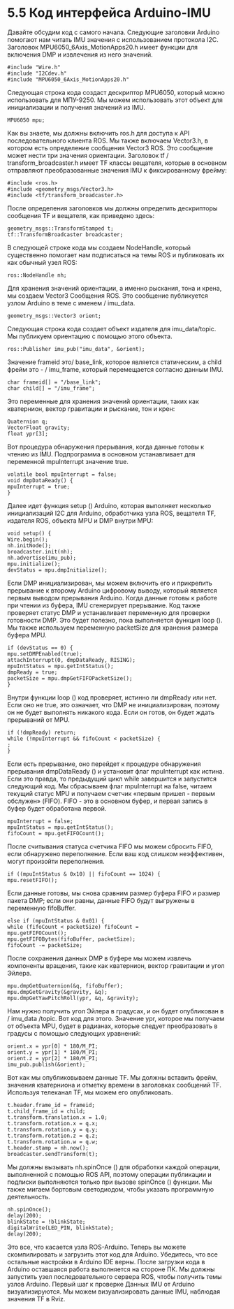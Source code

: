 # 5.5 Код интерфейса Arduino-IMU

Давайте обсудим код с самого начала. Следующие заголовки Arduino помогают нам читать IMU значения с использованием протокола I2C. Заголовок MPU6050\_6Axis\_MotionApps20.h имеет функции для включения DMP и извлечения из него значений.

```text
#include "Wire.h"
#include "I2Cdev.h"
#include "MPU6050_6Axis_MotionApps20.h"
```

Следующая строка кода создаст дескриптор MPU6050, который можно использовать для МПУ-9250. Мы можем использовать этот объект для инициализации и получения значений из IMU.

```text
MPU6050 mpu;
```

Как вы знаете, мы должны включить ros.h для доступа к API последовательного клиента ROS. Мы также включаем Vector3.h, в котором есть определение сообщения Vector3 ROS. Это сообщение может нести три значения ориентации. Заголовок tf / transform\_broadcaster.h имеет TF классы вещателя, которые в основном отправляют преобразованные значения IMU к фиксированному фрейму:

```text
#include <ros.h>
#include <geometry_msgs/Vector3.h>
#include <tf/transform_broadcaster.h>
```

После определения заголовков мы должны определить дескрипторы сообщения TF и ​​вещателя, как приведено здесь:

```text
geometry_msgs::TransformStamped t;
tf::TransformBroadcaster broadcaster;
```

В следующей строке кода мы создаем NodeHandle, который существенно помогает нам подписаться на темы ROS и публиковать их как обычный узел ROS:

```text
ros::NodeHandle nh;
```

Для хранения значений ориентации, а именно рыскания, тона и крена, мы создаем Vector3 Сообщения ROS. Это сообщение публикуется узлом Arduino в теме с именем / imu\_data.

```text
geometry_msgs::Vector3 orient;
```

Следующая строка кода создает объект издателя для  imu\_data/topic. Мы публикуем ориентацию с помощью этого объекта.

```text
ros::Publisher imu_pub("imu_data", &orient);
```

Значение frameid это/ base\_link, которое  является статическим, а child фрейм это - / imu\_frame, который перемещается согласно данным IMU.

```text
char frameid[] = "/base_link";
char child[] = "/imu_frame";
```

Это переменные для хранения значений ориентации, таких как кватернион, вектор гравитации и рыскание, тон и крен:

```text
Quaternion q;
VectorFloat gravity;
float ypr[3];
```

Вот процедура обнаружения прерывания, когда данные готовы к чтению из IMU. Подпрограмма в основном устанавливает для переменной mpuInterrupt значение true.

```text
volatile bool mpuInterrupt = false;
void dmpDataReady() {
mpuInterrupt = true;
}
```

Далее идет функция setup \(\) Arduino, которая выполняет несколько инициализаций I2C для Arduino, обработчика узла ROS, вещателя TF, издателя ROS, объекта MPU и DMP внутри MPU:

```text
void setup() {
Wire.begin();
nh.initNode();
broadcaster.init(nh);
nh.advertise(imu_pub);
mpu.initialize();
devStatus = mpu.dmpInitialize();
```

Если DMP инициализирован, мы можем включить его и прикрепить прерывание к второму Arduino цифровому выводу, который является первым выводом прерывания Arduino. Когда данные готовы к работе при чтении из буфера, IMU сгенерирует прерывание. Код также проверяет статус DMP и устанавливает переменную для проверки готовности DMP. Это будет полезно, пока выполняется функция loop \(\). Мы также используем переменную packetSize для хранения размера буфера MPU.

```text
if (devStatus == 0) {
mpu.setDMPEnabled(true);
attachInterrupt(0, dmpDataReady, RISING);
mpuIntStatus = mpu.getIntStatus();
dmpReady = true;
packetSize = mpu.dmpGetFIFOPacketSize();
}
```

Внутри функции loop \(\) код проверяет, истинно ли dmpReady или нет. Если оно не true, это означает, что DMP не инициализирован, поэтому он не будет выполнять никакого кода. Если он готов, он будет ждать прерываний от MPU.

```text
if (!dmpReady) return;
while (!mpuInterrupt && fifoCount < packetSize) {
;
}
```

Если есть прерывание, оно перейдет к процедуре обнаружения прерывания dmpDataReady \(\) и установит флаг mpuInterrupt как истина. Если это правда, то предыдущий цикл while завершится и запустится следующий код. Мы сбрасываем флаг mpuInterrupt на false, читаем текущий статус MPU и получаем счетчик «первым пришел - первым обслужен» \(FIFO\). FIFO - это в основном буфер, и первая запись в буфер будет обработана первой.

```text
mpuInterrupt = false;
mpuIntStatus = mpu.getIntStatus();
fifoCount = mpu.getFIFOCount();
```

После считывания статуса счетчика FIFO мы можем сбросить FIFO, если обнаружено переполнение. Если ваш код слишком неэффективен, могут произойти переполнения.

```text
if ((mpuIntStatus & 0x10) || fifoCount == 1024) {
mpu.resetFIFO();
```

Если данные готовы, мы снова сравним размер буфера FIFO и размер пакета DMP; если они равны, данные FIFO будут выгружены в переменную fifoBuffer.

```text
else if (mpuIntStatus & 0x01) {
while (fifoCount < packetSize) fifoCount =
mpu.getFIFOCount();
mpu.getFIFOBytes(fifoBuffer, packetSize);
fifoCount -= packetSize;
```

После сохранения данных DMP в буфере мы можем извлечь компоненты вращения, такие как кватернион, вектор гравитации и угол Эйлера.

```text
mpu.dmpGetQuaternion(&q, fifoBuffer);
mpu.dmpGetGravity(&gravity, &q);
mpu.dmpGetYawPitchRoll(ypr, &q, &gravity);
```

Нам нужно получить угол Эйлера в градусах, и он будет опубликован в / imu\_data /topic. Вот код для этого. Значение ypr, которое мы получаем от объекта MPU, будет в радианах, которые следует преобразовать в градусы с помощью следующих уравнений:

```text
orient.x = ypr[0] * 180/M_PI;
orient.y = ypr[1] * 180/M_PI;
orient.z = ypr[2] * 180/M_PI;
imu_pub.publish(&orient);
```

Вот как мы опубликовываем данные TF. Мы должны вставить фрейм, значения кватерниона и отметку времени в заголовках сообщений TF. Используя телеканал TF, мы можем его опубликовать.

```text
t.header.frame_id = frameid;
t.child_frame_id = child;
t.transform.translation.x = 1.0;
t.transform.rotation.x = q.x;
t.transform.rotation.y = q.y;
t.transform.rotation.z = q.z;
t.transform.rotation.w = q.w;
t.header.stamp = nh.now();
broadcaster.sendTransform(t);
```

Мы должны вызывать nh.spinOnce \(\) для обработки каждой операции, выполненной с помощью ROS API, поэтому операции публикации и подписки выполняются только при вызове spinOnce \(\) функции. Мы также мигаем бортовым светодиодом, чтобы указать программную деятельность.

```text
nh.spinOnce();
delay(200);
blinkState = !blinkState;
digitalWrite(LED_PIN, blinkState);
delay(200);
```

Это все, что касается узла ROS-Arduino. Теперь вы можете скомпилировать и загрузить этот код для Arduino. Убедитесь, что все остальные настройки в Arduino IDE верны. После загрузки кода в Arduino оставшаяся работа выполняется на стороне ПК. Мы должны запустить узел последовательного сервера ROS, чтобы получить темы узлов Arduino. Первый шаг к проверке Данных IMU от Arduino визуализируются. Мы можем визуализировать данные IMU, наблюдая значения TF в Rviz.

